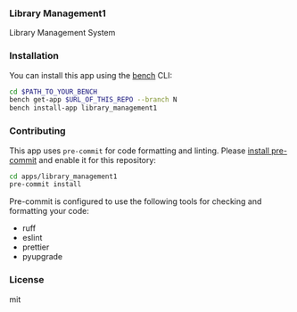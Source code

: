### Library Management1

Library Management System

### Installation

You can install this app using the [bench](https://github.com/frappe/bench) CLI:

```bash
cd $PATH_TO_YOUR_BENCH
bench get-app $URL_OF_THIS_REPO --branch N
bench install-app library_management1
```

### Contributing

This app uses `pre-commit` for code formatting and linting. Please [install pre-commit](https://pre-commit.com/#installation) and enable it for this repository:

```bash
cd apps/library_management1
pre-commit install
```

Pre-commit is configured to use the following tools for checking and formatting your code:

- ruff
- eslint
- prettier
- pyupgrade

### License

mit
